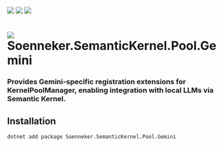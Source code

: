 ﻿[![](https://img.shields.io/nuget/v/soenneker.semantickernel.pool.gemini.svg?style=for-the-badge)](https://www.nuget.org/packages/soenneker.semantickernel.pool.gemini/)
[![](https://img.shields.io/github/actions/workflow/status/soenneker/soenneker.semantickernel.pool.gemini/publish-package.yml?style=for-the-badge)](https://github.com/soenneker/soenneker.semantickernel.pool.gemini/actions/workflows/publish-package.yml)
[![](https://img.shields.io/nuget/dt/soenneker.semantickernel.pool.gemini.svg?style=for-the-badge)](https://www.nuget.org/packages/soenneker.semantickernel.pool.gemini/)

# ![](https://user-images.githubusercontent.com/4441470/224455560-91ed3ee7-f510-4041-a8d2-3fc093025112.png) Soenneker.SemanticKernel.Pool.Gemini
### Provides Gemini-specific registration extensions for KernelPoolManager, enabling integration with local LLMs via Semantic Kernel.

## Installation

```
dotnet add package Soenneker.SemanticKernel.Pool.Gemini
```
